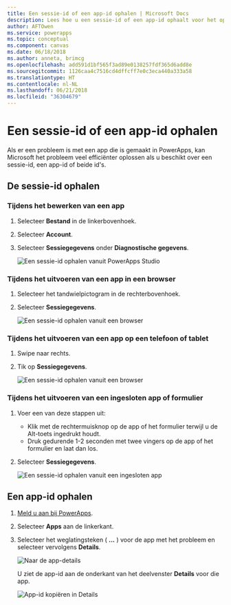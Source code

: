 ```yaml
---
title: Een sessie-id of een app-id ophalen | Microsoft Docs
description: Lees hoe u een sessie-id of een app-id ophaalt voor het oplossen van problemen in PowerApps
author: AFTOwen
ms.service: powerapps
ms.topic: conceptual
ms.component: canvas
ms.date: 06/18/2018
ms.author: anneta, brimcg
ms.openlocfilehash: add591d1bf565f3ad89e0138257fdf365d6add8e
ms.sourcegitcommit: 1126caa4c7516cd4dffcff7e0c3eca440a333a58
ms.translationtype: HT
ms.contentlocale: nl-NL
ms.lasthandoff: 06/21/2018
ms.locfileid: "36304679"
---
```

# <a name="get-a-session-id-or-an-app-id"></a>Een sessie-id of een app-id ophalen
Als er een probleem is met een app die is gemaakt in PowerApps, kan Microsoft het probleem veel efficiënter oplossen als u beschikt over een sessie-id, een app-id of beide id's.

## <a name="get-the-session-id"></a>De sessie-id ophalen

### <a name="when-editing-an-app"></a>Tijdens het bewerken van een app
1. Selecteer **Bestand** in de linkerbovenhoek.

1. Selecteer **Account**.

1. Selecteer **Sessiegegevens** onder **Diagnostische gegevens**.

    ![Een sessie-id ophalen vanuit PowerApps Studio](media/get-sessionid/studio.png)

### <a name="when-running-an-app-in-a-browser"></a>Tijdens het uitvoeren van een app in een browser
1. Selecteer het tandwielpictogram in de rechterbovenhoek.

1. Selecteer **Sessiegegevens**.

    ![Een sessie-id ophalen vanuit een browser](media/get-sessionid/browser.png)

### <a name="when-running-an-app-on-a-phone-or-a-tablet"></a>Tijdens het uitvoeren van een app op een telefoon of tablet
1. Swipe naar rechts.

1. Tik op **Sessiegegevens**.

    ![Een sessie-id ophalen vanuit een browser](media/get-sessionid/mobile.png)

### <a name="when-running-an-embedded-app-or-form"></a>Tijdens het uitvoeren van een ingesloten app of formulier
1. Voer een van deze stappen uit:

    - Klik met de rechtermuisknop op de app of het formulier terwijl u de Alt-toets ingedrukt houdt.
    - Druk gedurende 1-2 seconden met twee vingers op de app of het formulier en laat dan los.

1. Selecteer **Sessiegegevens**.

    ![Een sessie-id ophalen vanuit een ingesloten app](media/get-sessionid/embedded.png)

## <a name="get-an-app-id"></a>Een app-id ophalen
1. [Meld u aan bij PowerApps](https://powerapps.microsoft.com).

1. Selecteer **Apps** aan de linkerkant.

1. Selecteer het weglatingsteken ( **...** ) voor de app met het probleem en selecteer vervolgens **Details**.

    ![Naar de app-details](./media/get-sessionid/details.png)

    U ziet de app-id aan de onderkant van het deelvenster **Details** voor die app.

    ![App-id kopiëren in Details](./media/get-sessionid/app-id.png)
